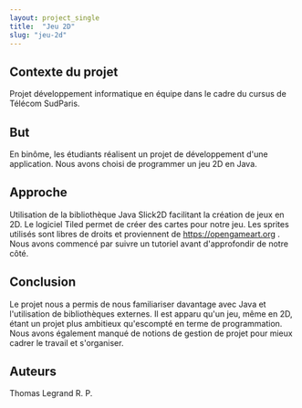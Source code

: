 ```yaml
---
layout: project_single
title:  "Jeu 2D"
slug: "jeu-2d"
---
```


## Contexte du projet

Projet développement informatique en équipe dans le cadre du cursus de Télécom SudParis.

## But

En binôme, les étudiants réalisent un projet de développement d'une application. Nous avons choisi de programmer un jeu 2D en Java.

## Approche

Utilisation de la bibliothèque Java Slick2D facilitant la création de jeux en 2D. Le logiciel Tiled permet de créer des cartes pour notre jeu. Les sprites utilisés sont libres de droits et proviennent de https://opengameart.org . Nous avons commencé par suivre un tutoriel avant d'approfondir de notre côté.

## Conclusion

Le projet nous a permis de nous familiariser davantage avec Java et l'utilisation de bibliothèques externes. Il est apparu qu'un jeu, même en 2D, étant un projet plus ambitieux qu'escompté en terme de programmation. Nous avons également manqué de notions de gestion de projet pour mieux cadrer le travail et s'organiser.

## Auteurs

Thomas Legrand R. P.
